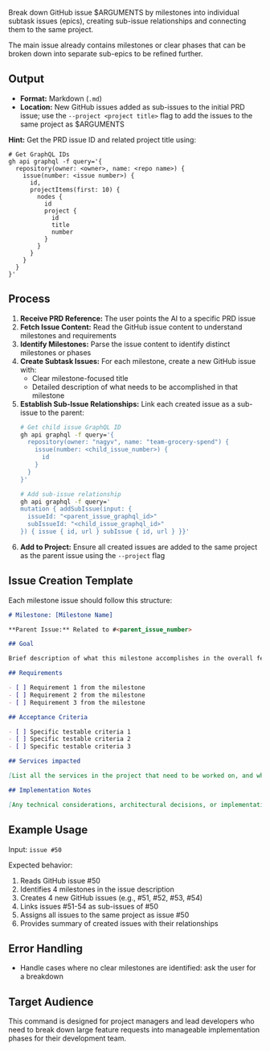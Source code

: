 Break down GitHub issue $ARGUMENTS by milestones into individual subtask issues (epics), creating sub-issue relationships and connecting them to the same project.

The main issue already contains milestones or clear phases that can be broken down into separate sub-epics to be refined further.

## Output

- **Format:** Markdown (`.md`)
- **Location:** New GitHub issues added as sub-issues to the initial PRD issue; use the `--project <project title>` flag to add the issues to the same project as $ARGUMENTS

**Hint:** Get the PRD issue ID and related project title using:

```
# Get GraphQL IDs  
gh api graphql -f query='{
  repository(owner: <owner>, name: <repo name>) {
    issue(number: <issue number>) {
      id,
      projectItems(first: 10) {
        nodes {
          id
          project {
            id
            title
            number
          }
        }
      }
    }
  }
}'
```

## Process

1.  **Receive PRD Reference:** The user points the AI to a specific PRD issue
2. **Fetch Issue Content:** Read the GitHub issue content to understand milestones and requirements
3. **Identify Milestones:** Parse the issue content to identify distinct milestones or phases
4. **Create Subtask Issues:** For each milestone, create a new GitHub issue with:
   - Clear milestone-focused title
   - Detailed description of what needs to be accomplished in that milestone
5. **Establish Sub-Issue Relationships:** Link each created issue as a sub-issue to the parent:
   ```bash
   # Get child issue GraphQL ID
   gh api graphql -f query='{
     repository(owner: "nagyv", name: "team-grocery-spend") {
       issue(number: <child_issue_number>) {
         id
       }
     }
   }'
   
   # Add sub-issue relationship
   gh api graphql -f query='
   mutation { addSubIssue(input: {
     issueId: "<parent_issue_graphql_id>"
     subIssueId: "<child_issue_graphql_id>"
   }) { issue { id, url } subIssue { id, url } }}'
   ```
6. **Add to Project:** Ensure all created issues are added to the same project as the parent issue using the `--project` flag

## Issue Creation Template

Each milestone issue should follow this structure:

```markdown
# Milestone: [Milestone Name]

**Parent Issue:** Related to #<parent_issue_number>

## Goal

Brief description of what this milestone accomplishes in the overall feature.

## Requirements

- [ ] Requirement 1 from the milestone
- [ ] Requirement 2 from the milestone
- [ ] Requirement 3 from the milestone

## Acceptance Criteria

- [ ] Specific testable criteria 1
- [ ] Specific testable criteria 2
- [ ] Specific testable criteria 3

## Services impacted

[List all the services in the project that need to be worked on, and what needs to be implemented where]

## Implementation Notes

[Any technical considerations, architectural decisions, or implementation hints specific to this milestone]
```

## Example Usage

Input: `issue #50`

Expected behavior:
1. Reads GitHub issue #50
2. Identifies 4 milestones in the issue description
3. Creates 4 new GitHub issues (e.g., #51, #52, #53, #54)
4. Links issues #51-54 as sub-issues of #50
5. Assigns all issues to the same project as issue #50
6. Provides summary of created issues with their relationships

## Error Handling

- Handle cases where no clear milestones are identified: ask the user for a breakdown

## Target Audience

This command is designed for project managers and lead developers who need to break down large feature requests into manageable implementation phases for their development team.
